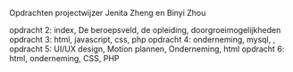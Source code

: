 Opdrachten projectwijzer Jenita Zheng en Binyi Zhou

opdracht 2: index, De  beroepsveld, de opleiding, doorgroeimogelijkheden
opdracht 3: html, javascript, css, php
opdracht 4: onderneming, mysql, ,
opdracht 5: UI/UX design, Motion plannen, Onderneming, html
opdracht 6: html, onderneming, CSS, PHP 
